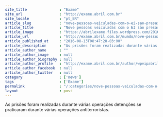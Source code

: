 ```yaml
---
site_title               : "Exame"
site_url                 : "http://exame.abril.com.br"
site_locale              : "pt_BR"
article_slug             : "nove-pessoas-veiculadas-com-o-ei-sao-presas-na-malasia"
article_title            : "Nove pessoas veiculadas com o EI são presas na Malásia"
article_image            : "https://abrilexame.files.wordpress.com/2016/09/size_960_16_9_membro-do-estado-islamico-em-acao1.jpg?quality=70&strip=all&w=960"
article_url              : "http://exame.abril.com.br/mundo/nove-pessoas-veiculadas-com-o-estado-islamico-sao-presas-na-malasia/"
article_published_at     : "2016-08-13T08:47:28-03:00"
article_description      : "As prisões foram realizadas durante várias operações detenções se praticaram durante várias operações antiterroristas."
article_author_name      : ""
article_author_image     : null
article_author_biography : null
article_author_profile   : "http://exame.abril.com.br/author/wpvipabril/"
article_author_facebook  : null
article_author_twitter   : null
category                 : ['news']
tags                     : ['Exame']
permalink                : "/:categories/nove-pessoas-veiculadas-com-o-ei-sao-presas-na-malasia/"
layout                   : post
---
```


As prisões foram realizadas durante várias operações detenções se praticaram durante várias operações antiterroristas.
